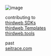 ![image](https://github.com/user-attachments/assets/1405c566-0385-4cef-85aa-b1c1b741bc11)


contributing to  
[thirdweb SDKs](https://github.com/thirdweb-dev)  
[thirdweb Templates](https://github.com/thirdweb-example)  
[thirdweb.tools](https://thirdweb.tools)

past  
[seitrace.com](https://seitrace.com)
